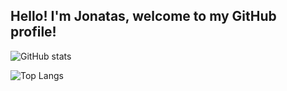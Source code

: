 ## Hello! I'm Jonatas, welcome to my GitHub profile!

<div>
  
  ![GitHub stats](https://github-readme-stats-sigma-five.vercel.app/api?username=jonataslaguna&show_icons=true&theme=dark)
  
  ![Top Langs](https://github-readme-stats-sigma-five.vercel.app/api/top-langs/?username=jonataslaguna&layout=compact&theme=dark)
  
</div>


